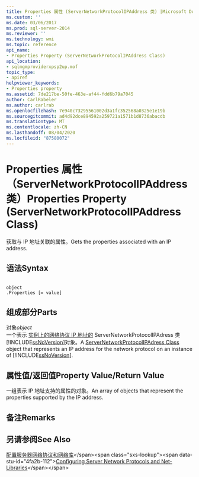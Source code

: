 ```yaml
---
title: Properties 属性 (ServerNetworkProtocolIPAddress 类) |Microsoft Docs
ms.custom: ''
ms.date: 03/06/2017
ms.prod: sql-server-2014
ms.reviewer: ''
ms.technology: wmi
ms.topic: reference
api_name:
- Properties Property (ServerNetworkProtocolIPAddress Class)
api_location:
- sqlmgmproviderxpsp2up.mof
topic_type:
- apiref
helpviewer_keywords:
- Properties property
ms.assetid: 7de217be-50fe-463e-af44-fdd6b79a7045
author: CarlRabeler
ms.author: carlrab
ms.openlocfilehash: 7e940c73295561002d3a1fc352568a0325e1e19b
ms.sourcegitcommit: ad4d92dce894592a259721a1571b1d8736abacdb
ms.translationtype: MT
ms.contentlocale: zh-CN
ms.lasthandoff: 08/04/2020
ms.locfileid: "87580072"
---
```

# <a name="properties-property-servernetworkprotocolipaddress-class"></a><span data-ttu-id="4fa2b-102">Properties 属性（ServerNetworkProtocolIPAddress 类）</span><span class="sxs-lookup"><span data-stu-id="4fa2b-102">Properties Property (ServerNetworkProtocolIPAddress Class)</span></span>
  <span data-ttu-id="4fa2b-103">获取与 IP 地址关联的属性。</span><span class="sxs-lookup"><span data-stu-id="4fa2b-103">Gets the properties associated with an IP address.</span></span>  
  
## <a name="syntax"></a><span data-ttu-id="4fa2b-104">语法</span><span class="sxs-lookup"><span data-stu-id="4fa2b-104">Syntax</span></span>  
  
```  
  
object  
.Properties [= value]  
```  
  
## <a name="parts"></a><span data-ttu-id="4fa2b-105">组成部分</span><span class="sxs-lookup"><span data-stu-id="4fa2b-105">Parts</span></span>  
 <span data-ttu-id="4fa2b-106">对象</span><span class="sxs-lookup"><span data-stu-id="4fa2b-106">*object*</span></span>  
 <span data-ttu-id="4fa2b-107">一个表示 [实例上的网络协议 IP 地址的](servernetworkprotocolipaddress-class.md) ServerNetworkProtocolIPAdress 类 [!INCLUDE[ssNoVersion](../../../includes/ssnoversion-md.md)]对象。</span><span class="sxs-lookup"><span data-stu-id="4fa2b-107">A [ServerNetworkProtocolIPAdress Class](servernetworkprotocolipaddress-class.md) object that represents an IP address for the network protocol on an instance of [!INCLUDE[ssNoVersion](../../../includes/ssnoversion-md.md)].</span></span>  
  
## <a name="property-valuereturn-value"></a><span data-ttu-id="4fa2b-108">属性值/返回值</span><span class="sxs-lookup"><span data-stu-id="4fa2b-108">Property Value/Return Value</span></span>  
 <span data-ttu-id="4fa2b-109">一组表示 IP 地址支持的属性的对象。</span><span class="sxs-lookup"><span data-stu-id="4fa2b-109">An array of objects that represent the properties supported by the IP address.</span></span>  
  
## <a name="remarks"></a><span data-ttu-id="4fa2b-110">备注</span><span class="sxs-lookup"><span data-stu-id="4fa2b-110">Remarks</span></span>  
  
## <a name="see-also"></a><span data-ttu-id="4fa2b-111">另请参阅</span><span class="sxs-lookup"><span data-stu-id="4fa2b-111">See Also</span></span>  
 <span data-ttu-id="4fa2b-112">[配置服务器网络协议和网络库](https://msdn.microsoft.com/library/ms177485\(v=sql.100\).aspx)</span><span class="sxs-lookup"><span data-stu-id="4fa2b-112">[Configuring Server Network Protocols and Net-Libraries](https://msdn.microsoft.com/library/ms177485\(v=sql.100\).aspx)</span></span>  
  
  
